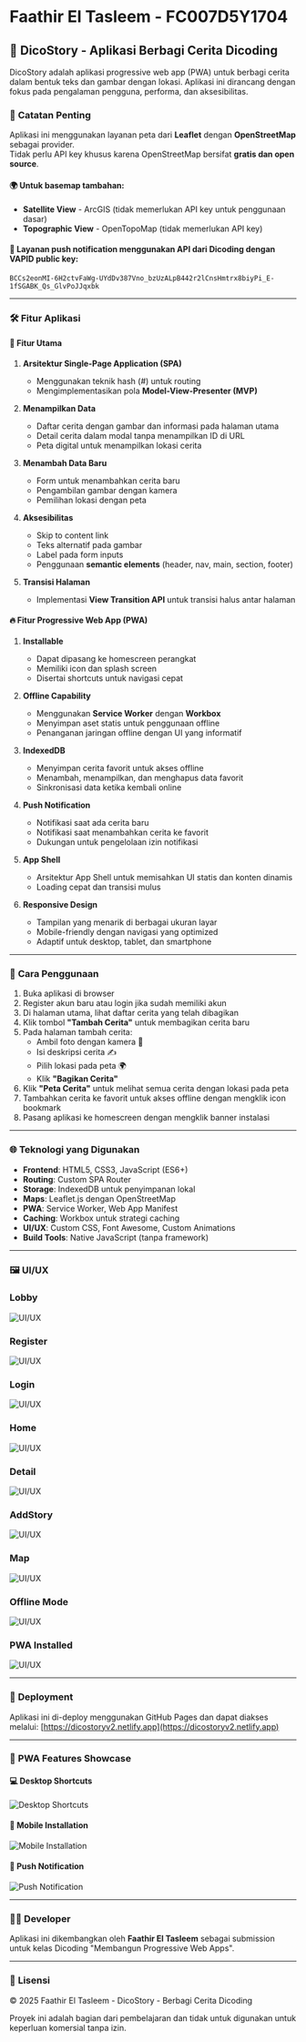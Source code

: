 # Faathir El Tasleem - FC007D5Y1704

## 🚀 DicoStory - Aplikasi Berbagi Cerita Dicoding

DicoStory adalah aplikasi progressive web app (PWA) untuk berbagi cerita dalam bentuk teks dan gambar dengan lokasi. Aplikasi ini dirancang dengan fokus pada pengalaman pengguna, performa, dan aksesibilitas.

### 📌 **Catatan Penting**
Aplikasi ini menggunakan layanan peta dari **Leaflet** dengan **OpenStreetMap** sebagai provider.  
Tidak perlu API key khusus karena OpenStreetMap bersifat **gratis dan open source**.

#### 🌍 Untuk basemap tambahan:
- **Satellite View** - ArcGIS (tidak memerlukan API key untuk penggunaan dasar)
- **Topographic View** - OpenTopoMap (tidak memerlukan API key)

#### 🔔 Layanan push notification menggunakan API dari Dicoding dengan VAPID public key:
`BCCs2eonMI-6H2ctvFaWg-UYdDv387Vno_bzUzALpB442r2lCnsHmtrx8biyPi_E-1fSGABK_Qs_GlvPoJJqxbk`

---

### 🛠 **Fitur Aplikasi**

#### 🌟 Fitur Utama
1. **Arsitektur Single-Page Application (SPA)**
   - Menggunakan teknik hash (#) untuk routing
   - Mengimplementasikan pola **Model-View-Presenter (MVP)**

2. **Menampilkan Data**
   - Daftar cerita dengan gambar dan informasi pada halaman utama
   - Detail cerita dalam modal tanpa menampilkan ID di URL
   - Peta digital untuk menampilkan lokasi cerita

3. **Menambah Data Baru**
   - Form untuk menambahkan cerita baru
   - Pengambilan gambar dengan kamera
   - Pemilihan lokasi dengan peta

4. **Aksesibilitas**
   - Skip to content link
   - Teks alternatif pada gambar
   - Label pada form inputs
   - Penggunaan **semantic elements** (header, nav, main, section, footer)

5. **Transisi Halaman**
   - Implementasi **View Transition API** untuk transisi halus antar halaman

#### 🔥 Fitur Progressive Web App (PWA)
1. **Installable**
   - Dapat dipasang ke homescreen perangkat
   - Memiliki icon dan splash screen
   - Disertai shortcuts untuk navigasi cepat

2. **Offline Capability**
   - Menggunakan **Service Worker** dengan **Workbox**
   - Menyimpan aset statis untuk penggunaan offline
   - Penanganan jaringan offline dengan UI yang informatif

3. **IndexedDB**
   - Menyimpan cerita favorit untuk akses offline
   - Menambah, menampilkan, dan menghapus data favorit
   - Sinkronisasi data ketika kembali online

4. **Push Notification**
   - Notifikasi saat ada cerita baru
   - Notifikasi saat menambahkan cerita ke favorit
   - Dukungan untuk pengelolaan izin notifikasi

5. **App Shell**
   - Arsitektur App Shell untuk memisahkan UI statis dan konten dinamis
   - Loading cepat dan transisi mulus

6. **Responsive Design**
   - Tampilan yang menarik di berbagai ukuran layar
   - Mobile-friendly dengan navigasi yang optimized
   - Adaptif untuk desktop, tablet, dan smartphone

---

### 📝 **Cara Penggunaan**

1. Buka aplikasi di browser
2. Register akun baru atau login jika sudah memiliki akun
3. Di halaman utama, lihat daftar cerita yang telah dibagikan
4. Klik tombol **"Tambah Cerita"** untuk membagikan cerita baru
5. Pada halaman tambah cerita:
   - Ambil foto dengan kamera 📸
   - Isi deskripsi cerita ✍️
   - Pilih lokasi pada peta 🌍
   - Klik **"Bagikan Cerita"**
6. Klik **"Peta Cerita"** untuk melihat semua cerita dengan lokasi pada peta
7. Tambahkan cerita ke favorit untuk akses offline dengan mengklik icon bookmark
8. Pasang aplikasi ke homescreen dengan mengklik banner instalasi

---

### 🌐 **Teknologi yang Digunakan**

- **Frontend**: HTML5, CSS3, JavaScript (ES6+)
- **Routing**: Custom SPA Router
- **Storage**: IndexedDB untuk penyimpanan lokal
- **Maps**: Leaflet.js dengan OpenStreetMap
- **PWA**: Service Worker, Web App Manifest
- **Caching**: Workbox untuk strategi caching
- **UI/UX**: Custom CSS, Font Awesome, Custom Animations
- **Build Tools**: Native JavaScript (tanpa framework)

---

### 🖼 **UI/UX**

### **Lobby**
![UI/UX](./src/public/images/Lobby.png)

### **Register**
![UI/UX](./src/public/images/Register.png)

### **Login**
![UI/UX](./src/public/images/Login.png)

### **Home**
![UI/UX](./src/public/images/Home.png)

### **Detail**
![UI/UX](./src/public/images/Detail.png)

### **AddStory**
![UI/UX](./src/public/images/AddStory.png)

###  **Map**
![UI/UX](./src/public/images/Map.png)

### **Offline Mode**
![UI/UX](./src/public/images/Offline.png)

### **PWA Installed**
![UI/UX](./src/public/images/PWA.png)

---

### 🚀 **Deployment**

Aplikasi ini di-deploy menggunakan GitHub Pages dan dapat diakses melalui:
[https://dicostoryv2.netlify.app](https://dicostoryv2.netlify.app)

---

### 📱 **PWA Features Showcase**

#### 💻 Desktop Shortcuts
![Desktop Shortcuts](./src/public/screenshots/desktop-1.png)

#### 📱 Mobile Installation
![Mobile Installation](./src/public/screenshots/mobile-1.png)

#### 🔔 Push Notification
![Push Notification](./src/public/screenshots/notification.png)

---

### 👨‍💻 **Developer**

Aplikasi ini dikembangkan oleh **Faathir El Tasleem** sebagai submission untuk kelas Dicoding "Membangun Progressive Web Apps".

---

### 📄 **Lisensi**

© 2025 Faathir El Tasleem - DicoStory - Berbagi Cerita Dicoding

Proyek ini adalah bagian dari pembelajaran dan tidak untuk digunakan untuk keperluan komersial tanpa izin.
